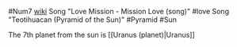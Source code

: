 #Num7
[wiki](https://en.wikipedia.org/wiki/Planet_7)
Song "Love Mission - Mission Love (song)" #love 
Song "Teotihuacan (Pyramid of the Sun)" #Pyramid #Sun

The 7th planet from the sun is [[Uranus (planet)|Uranus]]